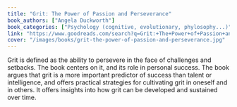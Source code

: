 ```yaml
---
title: "Grit: The Power of Passion and Perseverance"
book_authors: ["Angela Duckworth"]
book_categories: ["Psychology (cognitive, evolutionary, phylosophy...)"]
link: "https://www.goodreads.com/search?q=Grit:+The+Power+of+Passion+and+Perseverance+Angela+Duckworth"
cover: "/images/books/grit-the-power-of-passion-and-perseverance.jpg"
---
```


Grit is defined as the ability to persevere in the face of challenges and setbacks. The book centers on it, and its role in personal success. The book argues that grit is a more important predictor of success than talent or intelligence, and offers practical strategies for cultivating grit in oneself and in others. It offers insights into how grit can be developed and sustained over time.